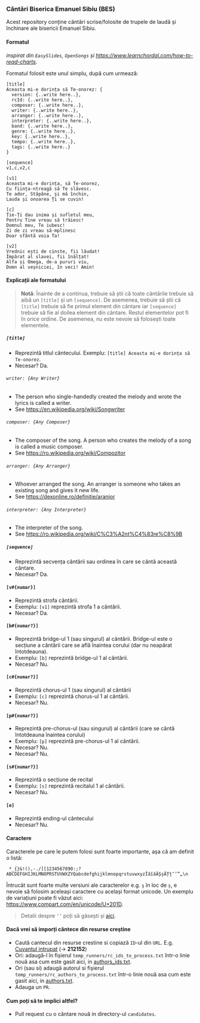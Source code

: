 ### Cântări Biserica Emanuel Sibiu (BES)

Acest repository conține cântări scrise/folosite de trupele de laudă și închinare ale bisericii Emanuel Sibiu.

#### Formatul

_inspirat din `EasySlides`, `OpenSongs` și https://www.learnchordal.com/how-to-read-charts_.

Formatul folosit este unul simplu, după cum urmează:

```
[title]
Aceasta mi-e dorința să Te-onorez: {
  version: {..write here..},
  rcId: {..write here..},
  composer: {..write here..},
  writer: {..write here..},
  arranger: {..write here..},
  interpreter: {..write here..},
  band: {..write here..},
  genre: {..write here..},
  key: {..write here..},
  tempo: {..write here..},
  tags: {..write here..}
}

[sequence]
v1,c,v2,c

[v1]
Aceasta mi-e dorința, să Te-onorez,
Cu ființa-ntreagă să Te slăvesc.
Te ador, Stăpâne, și mă închin,
Lauda și onoarea Ți se cuvin!

[c]
Ție-Ți dau inima și sufletul meu,
Pentru Tine vreau să trăiesc!
Domnul meu, Te iubesc!
Zi de zi vreau să-mplinesc
Doar sfântă voia Ta!

[v2]
Vrednic ești de cinste, fii lăudat!
Împărat al slavei, fii înălțat!
Alfa și Omega, de-a pururi viu,
Domn al veșniciei, în veci! Amin!
```

#### Explicații ale formatului

> **Notă**: Înainte de a continua, trebuie să știi că toate cântările trebuie să aibă un `[title]` și un `[sequence]`.
> De asemenea, trebuie să știi că `[title]` trebuie să fie primul element din cântare iar `[sequence]` trebuie să fie al
> doilea element din cântare.
> Restul elementelor pot fi în orice ordine. De asemenea, nu este nevoie să folosești toate elementele.

##### `[title]`

- Reprezintă titlul cântecului. Exemplu: `[title] Aceasta mi-e dorința să Te-onorez`.
- Necesar? Da.

###### `writer: {Any Writer}`

- The person who single-handedly created the melody and wrote the lyrics is called a writer.
- See https://en.wikipedia.org/wiki/Songwriter

###### `composer: {Any Composer}`

- The composer of the song. A person who creates the melody of a song is called a music composer.
- See https://ro.wikipedia.org/wiki/Compozitor

###### `arranger: {Any Arranger}`

- Whoever arranged the song. An arranger is someone who takes an existing song and gives it new life.
- See https://dexonline.ro/definitie/aranjor

###### `interpreter: {Any Interpreter}`

- The interpreter of the song.
- See https://ro.wikipedia.org/wiki/C%C3%A2nt%C4%83re%C8%9B

##### `[sequence]`

- Reprezintă secvența cântării sau ordinea în care se cântă această cântare.
- Necesar? Da.

#### `[v#{numar}]`

- Reprezintă strofa cântării.
- Exemplu: `[v1]` reprezintă strofa 1 a cântării.
- Necesar? Da.

#### `[b#{numar?}]`

- Reprezintă bridge-ul 1 (sau singurul) al cântării. Bridge-ul este o secțiune a cântării care se află înaintea
  corului (dar nu neapărat întotdeauna).
- Exemplu: `[b]` reprezintă bridge-ul 1 al cântării.
- Necesar? Nu.

#### `[c#{numar?}]`

- Reprezintă chorus-ul 1 (sau singurul) al cântării
- Exemplu: `[c]` reprezintă chorus-ul 1 al cântării.
- Necesar? Nu.

#### `[p#{numar?}]`

- Reprezintă pre-chorus-ul (sau singurul) al cântării (care se cântă întotdeauna înaintea corului)
- Exemplu: `[p]` reprezintă pre-chorus-ul 1 al cântării.
- Necesar? Nu.
- Necesar? Nu.

#### `[s#{numar?}]`

- Reprezintă o secțiune de recital
- Exemplu: `[s]` reprezintă recitalul 1 al cântării.
- Necesar? Nu.

#### `[e]`

- Reprezintă ending-ul cântecului
- Necesar? Nu.

#### Caractere

Caracterele pe care le putem folosi sunt foarte importante, așa că am definit o listă:

```
 *_{}&!(),-./][1234567890:;?ABCDEFGHIJKLMNOPRSTUVWXZYQabcdefghijklmnopqrstuvwxyzÎâîăÂȘșĂȚț‘’”„\n
```

Întrucât sunt foarte multe versiuni ale caracterelor e.g. `ş` în loc de `ș`, e nevoie să folosim aceleași caractere cu
același format unicode. Un exemplu de variațiuni poate fi văzut aici: https://www.compart.com/en/unicode/U+201D.

> Detalii despre `‘’` poți să găsești și [aici](https://github.com/ioanlucut/bes-lyrics/issues/105).

#### Dacă vrei să imporți cântece din resurse creștine

- Caută cantecul din resurse crestine si copiază `ID`-ul din `URL`.
  E.g. [Cuvantul intrupat](https://www.resursecrestine.ro/cantece/212152/cuvantul-intrupat) (-> **212152**)
- Ori: adaugă-l în fișierul `temp_runners/rc_ids_to_process.txt` într-o linie nouă asa cum este gasit aici,
  in [authors_ids.txt](https://github.com/ioanlucut/bes-lyrics-parser/blob/main/out/resurse_crestine/authors_ids.txt).
- Ori (sau si) adaugă autorul si fișierul `temp_runners/rc_authors_to_process.txt` într-o linie nouă asa cum este gasit
  aici,
  in [authors.txt](https://github.com/ioanlucut/bes-lyrics-parser/blob/main/out/resurse_crestine/authors.txt).
- Adauga un `PR`.

#### Cum poți să te implici altfel?

- Pull request cu o cântare nouă in directory-ul `candidates`.
